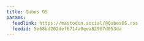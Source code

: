 ```yaml
---
title: Qubes OS
params:
  feedlink: https://mastodon.social/@QubesOS.rss
  feedid: 5e68bd202def6714a9eea82907d053da
---
```

